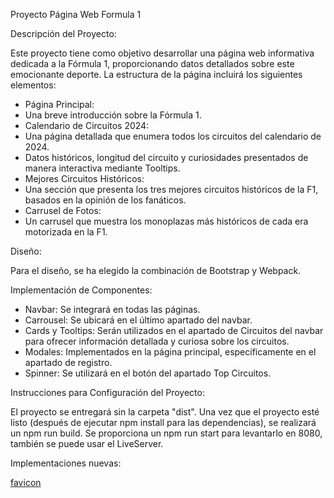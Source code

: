﻿Proyecto Página Web Formula 1

Descripción del Proyecto:

Este proyecto tiene como objetivo desarrollar una página web informativa dedicada a la Fórmula 1, proporcionando datos detallados sobre este emocionante deporte. La estructura de la página incluirá los siguientes elementos:

* Página Principal:
* Una breve introducción sobre la Fórmula 1.
* Calendario de Circuitos 2024:
* Una página detallada que enumera todos los circuitos del calendario de 2024.
* Datos históricos, longitud del circuito y curiosidades presentados de manera interactiva mediante Tooltips.
* Mejores Circuitos Históricos:
* Una sección que presenta los tres mejores circuitos históricos de la F1, basados en la opinión de los fanáticos.
* Carrusel de Fotos:
* Un carrusel que muestra los monoplazas más históricos de cada era motorizada en la F1.



Diseño:

Para el diseño, se ha elegido la combinación de Bootstrap y Webpack.

Implementación de Componentes:

* Navbar: Se integrará en todas las páginas.
* Carrousel: Se ubicará en el último apartado del navbar.
* Cards y Tooltips: Serán utilizados en el apartado de Circuitos del navbar para ofrecer información detallada y curiosa sobre los circuitos.
* Modales: Implementados en la página principal, específicamente en el apartado de registro.
* Spinner: Se utilizará en el botón del apartado Top Circuitos.

Instrucciones para Configuración del Proyecto:

El proyecto se entregará sin la carpeta "dist". Una vez que el proyecto esté listo (después de ejecutar npm install para las dependencias), se realizará un npm run build. Se proporciona un npm run start para levantarlo en 8080, también se puede usar el LiveServer.

Implementaciones nuevas:

[favicon](https://github.com/jantimon/favicons-webpack-plugin)